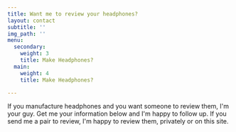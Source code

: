 ```yaml
---
title: Want me to review your headphones?
layout: contact
subtitle: ''
img_path: ''
menu:
  secondary:
    weight: 3
    title: Make Headphones?
  main:
    weight: 4
    title: Make Headphones?

---
```

If you manufacture headphones and you want someone to review them, I'm your guy. Get me your information below and I'm happy to follow up. If you send me a pair to review, I'm happy to review them, privately or on this site.